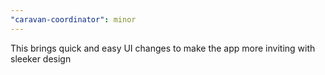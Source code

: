 ```yaml
---
"caravan-coordinator": minor
---
```


This brings quick and easy UI changes to make the app more inviting with sleeker design
